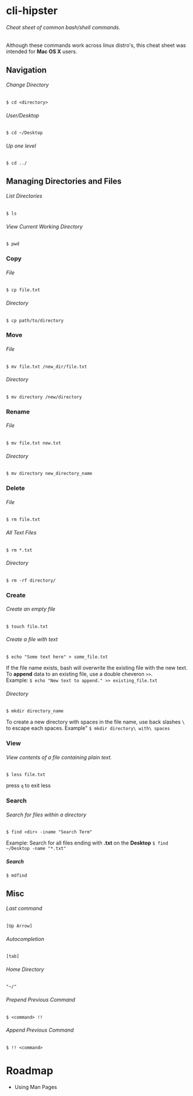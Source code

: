 # cli-hipster  
###### Cheat sheet of common bash/shell commands.
Although these commands work across linux distro's, this cheat sheet was intended for **Mac OS X** users.

## Navigation  
###### Change Directory  
    $ cd <directory>
###### User/Desktop  
    $ cd ~/Desktop
###### Up one level  
    $ cd ../

## Managing Directories and Files
###### List Directories  
    $ ls
###### View Current Working Directory  
    $ pwd

### Copy
###### File
    $ cp file.txt
###### Directory
    $ cp path/to/directory

### Move
###### File
    $ mv file.txt /new_dir/file.txt
###### Directory
    $ mv directory /new/directory

### Rename
###### File
    $ mv file.txt new.txt
###### Directory
    $ mv directory new_directory_name

### Delete
###### File
    $ rm file.txt
###### All Text Files
    $ rm *.txt
###### Directory
    $ rm -rf directory/

### Create  
###### Create an empty file  
    $ touch file.txt
###### Create a file with text  
    $ echo "Some text here" > some_file.txt
If the file name exists, bash will overwrite the existing file with the new text. To **append** data to an existing file, use a double cheveron `>>`.  
Example: `$ echo "New text to append." >> existing_file.txt`

###### Directory  
    $ mkdir directory_name
To create a new directory with spaces in the file name, use back slashes `\` to escape each spaces.
Example" `$ mkdir directory\ with\ spaces`

### View
###### View contents of a file containing plain text.
    $ less file.txt
press `q` to exit less

### Search
###### Search for files within a directory
    $ find <dir> -iname "Search Term"
Example: Search for all files ending with **.txt** on the **Desktop**
`$ find ~/Desktop -name "*.txt"`
##### Search
    $ mdfind

## Misc  
###### Last command  
    [Up Arrow]
###### Autocompletion  
    [tab]  
###### Home Directory  
    "~/"
###### Prepend Previous Command  
    $ <command> !!
###### Append Previous Command
    $ !! <command>

# Roadmap
* Using Man Pages
